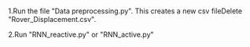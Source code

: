 ###



1.Run the file "Data preprocessing.py". This creates a new csv fileDelete "Rover_Displacement.csv".  
  
2.Run "RNN_reactive.py" or "RNN_active.py"
